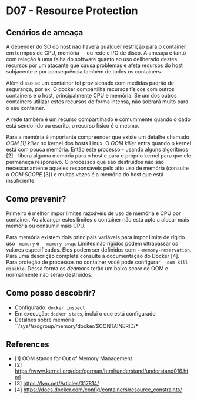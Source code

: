 # D07 - Resource Protection

## Cenários de ameaça

A depender do SO do host não haverá qualquer restrição para o container em termpos de CPU, memória -- ou rede e I/O de disco. A ameaça é tanto com relação à uma falha do software quanto ao uso deliberado destes recursos por um atacante que causa problemas e afeta recursos do host subjacente e por consequência também de todos os containers.

Além disso se um container foi provisionado com medidas padrão de segurança, por ex. O docker compartilha recursos físicos com outros containers e o host, principalmente CPU e memória. Se um dos outros containers utilizar estes recursos de forma intensa, não sobrará muito para o seu container.

A rede também é um recurso compartilhado e comummente quando o dado está sendo lido ou escrito, o recurso físico é o mesmo.

Para a memória é importante compreender que existe um detalhe chamado _OOM [1] killer_ no kernel dos hosts Linux. O _OOM killer_ entra quando o kernel está com pouca memória. Então este processo - usando alguns algoritmos [2] - libera alguma memória para o host e para o próprio kernel para que ele permaneça responsivo. O processos que são destruídos não são necessariamente aqueles responsáveis pelo alto uso de memória (consulte o _OOM SCORE_ [3]) e muitas vezes é a memória do host que está insuficiente.

## Como prevenir?

Primeiro é melhor impor limites razoáveis de uso de memória e CPU por container. Ao alcançar estes limites o container não está apto a alocar mais memória ou consumir mais CPU.

Para memória existem dois principais variáveis para impor limite de rígido uso ``-memory`` e ``--memory-swap``. Limites não rígidos podem ultrapassar os valores especificados. Eles podem ser definidos com ``--memory-reservation``. Para uma descrição completa consulte a documentação do Docker [4]. Para proteção de processos no container você pode configurar ``--oom-kill-disable``. Dessa forma os _deamons_ terão um baixo _score_ de OOM e normalmente não serão destruídos.
 
## Como posso descobrir?

* Configurado: ``docker inspect``
* Em execução: ``docker stats``, inclui o que está configurado
* Detalhes sobre memória: ``/sys/fs/cgroup/memory/docker/$CONTAINERID/*

## References

* [1] OOM stands for Out of Memory Management
* [2] https://www.kernel.org/doc/gorman/html/understand/understand016.html
* [3] https://lwn.net/Articles/317814/
* [4] https://docs.docker.com/config/containers/resource_constraints/
